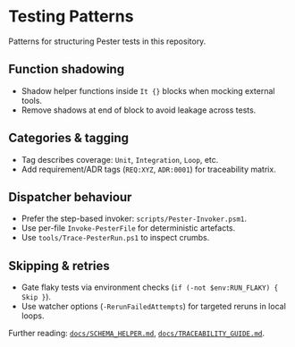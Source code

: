 <!-- markdownlint-disable-next-line MD041 -->
# Testing Patterns

Patterns for structuring Pester tests in this repository.

## Function shadowing

- Shadow helper functions inside `It {}` blocks when mocking external tools.
- Remove shadows at end of block to avoid leakage across tests.

## Categories & tagging

- Tag describes coverage: `Unit`, `Integration`, `Loop`, etc.
- Add requirement/ADR tags (`REQ:XYZ`, `ADR:0001`) for traceability matrix.

## Dispatcher behaviour

- Prefer the step-based invoker: `scripts/Pester-Invoker.psm1`.
- Use per-file `Invoke-PesterFile` for deterministic artefacts.
- Use `tools/Trace-PesterRun.ps1` to inspect crumbs.

## Skipping & retries

- Gate flaky tests via environment checks (`if (-not $env:RUN_FLAKY) { Skip }`).
- Use watcher options (`-RerunFailedAttempts`) for targeted reruns in local loops.

Further reading: [`docs/SCHEMA_HELPER.md`](./SCHEMA_HELPER.md), [`docs/TRACEABILITY_GUIDE.md`](./TRACEABILITY_GUIDE.md).
